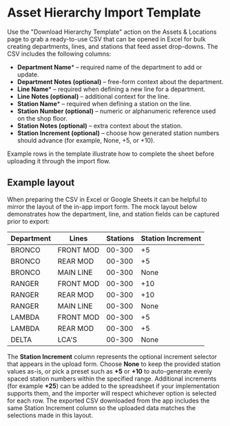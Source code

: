 # Asset Hierarchy Import Template

Use the "Download Hierarchy Template" action on the Assets & Locations page to grab a ready-to-use CSV that can be opened in
Excel for bulk creating departments, lines, and stations that feed asset drop-downs. The CSV includes the following columns:

- **Department Name*** – required name of the department to add or update.
- **Department Notes (optional)** – free-form context about the department.
- **Line Name*** – required when defining a new line for a department.
- **Line Notes (optional)** – additional context for the line.
- **Station Name*** – required when defining a station on the line.
- **Station Number (optional)** – numeric or alphanumeric reference used on the shop floor.
- **Station Notes (optional)** – extra context about the station.
- **Station Increment (optional)** – choose how generated station numbers should advance (for example, None, +5, or +10).

Example rows in the template illustrate how to complete the sheet before uploading it through the import flow.

## Example layout

When preparing the CSV in Excel or Google Sheets it can be helpful to mirror the layout of the in-app
import form. The mock layout below demonstrates how the department, line, and station fields can be
captured prior to export:

| Department | Lines     | Stations          | Station Increment |
|------------|-----------|-------------------|-------------------|
| BRONCO     | FRONT MOD | 00-300            | +5                |
| BRONCO     | REAR MOD  | 00-300            | +5                |
| BRONCO     | MAIN LINE | 00-300            | None              |
| RANGER     | FRONT MOD | 00-300            | +10               |
| RANGER     | REAR MOD  | 00-300            | +10               |
| RANGER     | MAIN LINE | 00-300            | None              |
| LAMBDA     | FRONT MOD | 00-300            | +5                |
| LAMBDA     | REAR MOD  | 00-300            | +5                |
| DELTA      | LCA'S     | 00-300            | None              |

The **Station Increment** column represents the optional increment selector that appears in the upload
form. Choose **None** to keep the provided station values as-is, or pick a preset such as **+5** or **+10**
to auto-generate evenly spaced station numbers within the specified range. Additional increments (for
example **+25**) can be added to the spreadsheet if your implementation supports them, and the importer
will respect whichever option is selected for each row. The exported CSV downloaded from the app includes
the same Station Increment column so the uploaded data matches the selections made in this layout.
